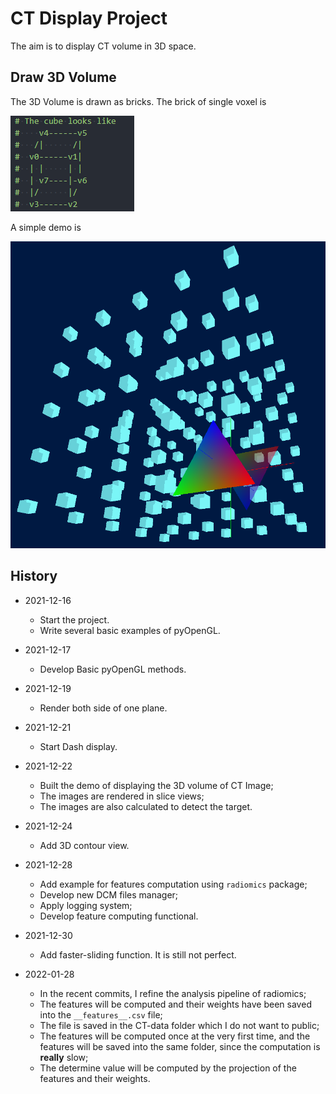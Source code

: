 # CT Display Project

The aim is to display CT volume in 3D space.

## Draw 3D Volume

The 3D Volume is drawn as bricks.
The brick of single voxel is

![pngs-mat3-0](./pngs/mat3-0.png)

A simple demo is

![pngs-mat3-1](./pngs/mat3-1.png)

## History

-   2021-12-16

    -   Start the project.
    -   Write several basic examples of pyOpenGL.

-   2021-12-17

    -   Develop Basic pyOpenGL methods.

-   2021-12-19

    -   Render both side of one plane.

-   2021-12-21

    -   Start Dash display.

-   2021-12-22

    -   Built the demo of displaying the 3D volume of CT Image;
    -   The images are rendered in slice views;
    -   The images are also calculated to detect the target.

-   2021-12-24

    -   Add 3D contour view.

-   2021-12-28

    -   Add example for features computation using `radiomics` package;
    -   Develop new DCM files manager;
    -   Apply logging system;
    -   Develop feature computing functional.

-   2021-12-30

    -   Add faster-sliding function. It is still not perfect.

-   2022-01-28
    -   In the recent commits, I refine the analysis pipeline of radiomics;
    -   The features will be computed and their weights have been saved into the `__features__.csv` file;
    -   The file is saved in the CT-data folder which I do not want to public;
    -   The features will be computed once at the very first time,
        and the features will be saved into the same folder,
        since the computation is **really** slow;
    -   The determine value will be computed by the projection of the features and their weights.
